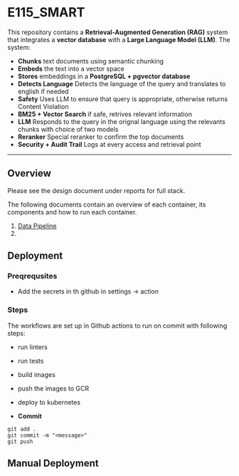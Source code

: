 # E115_SMART

This repository contains a **Retrieval-Augmented Generation (RAG)** system that integrates a **vector database** with a **Large Language Model (LLM)**. The system:

- **Chunks** text documents using semantic chunking
- **Embeds** the text into a vector space
- **Stores** embeddings in a **PostgreSQL + pgvector database**
- **Detects Language** Detects the language of the query and translates to english if needed
- **Safety** Uses LLM to ensure that query is appropriate, otherwise returns Content Violation
- **BM25 + Vector Search** if safe, retrives relevant information
- **LLM** Responds to the query in the orignal language using the relevants chunks with choice of two models
- **Reranker** Special reranker to confirm the top documents
- **Security + Audit Trail** Logs at every access and retrieval point

---

## **Overview**

Please see the design document under reports for full stack.

The following documents contain an overview of each container, its components and how to run each container.

1. [Data Pipeline](./src/datapipeline/README.md)
2.

## **Deployment**

### Preqrequsites

- Add the secrets in th github in settings -> action

### Steps

The workflows are set up in Github actions to run on commit with following steps:

- run linters
- run tests
- build images
- push the images to GCR
  <need ansible step here>
- deploy to kubernetes

- **Commit**

```
git add .
git commit -m "<message>"
git push
```

## **Manual Deployment**
